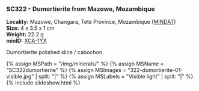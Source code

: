 
### SC322 - Dumortierite from Mazowe, Mozambique

**Locality:** Mazowe, Changara, Tete Province, Mozambique ([MINDAT](https://www.mindat.org/loc-109710.html))  
**Size:** 4 x 3.5 x 1 cm  
**Weight:** 22.2 g  
**minID:** [XCA-1YX](https://www.mindat.org/XCA-1YX)

Dumortierite polished slice / cabochon.

{% assign MSPath = "/img/minerals/" %}
{% assign MSName = "SC322dumortierite" %}
{% assign MSImages = "322-dumortierite-01-visible.jpg" | split: "|" %}
{% assign MSLabels = "Visible light" | split: "|" %}
{% include slideshow.html %}

